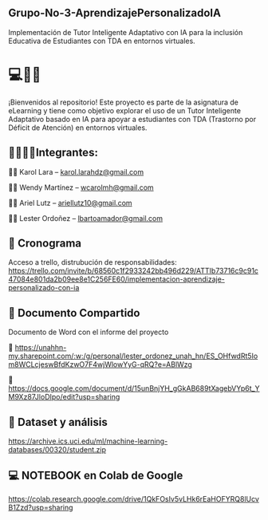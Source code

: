 ## Grupo-No-3-AprendizajePersonalizadoIA
Implementación de Tutor Inteligente Adaptativo con IA para la inclusión Educativa de Estudiantes con TDA en entornos virtuales.
# 💻🧠🚀
¡Bienvenidos al repositorio!
Este proyecto es parte de la asignatura de eLearning y tiene como objetivo explorar el uso de un Tutor Inteligente Adaptativo basado en IA para apoyar a estudiantes con TDA (Trastorno por Déficit de Atención) en entornos virtuales. 

## 👩‍💻👨‍💻Integrantes:

👩‍💼 Karol Lara – karol.larahdz@gmail.com

👩‍💼 Wendy Martínez – wcarolmh@gmail.com

👨‍💼 Ariel Lutz – ariellutz10@gmail.com

👨‍💼 Lester Ordoñez – lbartoamador@gmail.com

## 📆 Cronograma
Acceso a trello, distrubución de responsabilidades: 
https://trello.com/invite/b/68560c1f2933242bb496d229/ATTIb73716c9c91c47084e801da2b09ee8e1C256FE60/implementacion-aprendizaje-personalizado-con-ia

## 📑 Documento Compartido
Documento de Word con el informe del proyecto

🚀 https://unahhn-my.sharepoint.com/:w:/g/personal/lester_ordonez_unah_hn/ES_OHfwdRt5Iom8WCLcjeswBfdKzwO7F4wjWlowYyG-qRQ?e=ABlWzg

🚀 https://docs.google.com/document/d/15unBnjYH_gGkAB689tXagebVYp6t_YM9Xz87JloDIpo/edit?usp=sharing


## 🧠 Dataset y análisis
https://archive.ics.uci.edu/ml/machine-learning-databases/00320/student.zip

## 💻 NOTEBOOK en Colab de Google
https://colab.research.google.com/drive/1QkFOsIv5vLHk6rEaHOFYRQ8lUcvB1Zzd?usp=sharing
